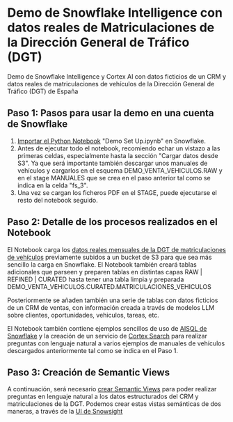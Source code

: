 # Demo de Snowflake Intelligence con datos reales de Matriculaciones de la Dirección General de Tráfico (DGT)
Demo de Snowflake Intelligence y Cortex AI con datos ficticios de un CRM y datos reales de matriculaciones de vehículos de la Dirección General de Tráfico (DGT) de España

## Paso 1: Pasos para usar la demo en una cuenta de Snowflake

1. [Importar el Python Notebook](https://docs.snowflake.com/en/user-guide/ui-snowsight/notebooks-create) "Demo Set Up.ipynb" en Snowflake.
2. Antes de ejecutar todo el notebook, recomiendo echar un vistazo a las primeras celdas, especialmente hasta la sección "Cargar datos desde S3". Ya que será importante también descargar unos manuales de vehículos y cargarlos en el esquema DEMO_VENTA_VEHICULOS.RAW y en el stage MANUALES que se crea en el paso anterior tal como se indica en la celda "fs_3".
3. Una vez se cargan los ficheros PDF en el STAGE, puede ejecutarse el resto del notebook seguido.

## Paso 2: Detalle de los procesos realizados en el Notebook 
El Notebook carga los [datos reales mensuales de la DGT de matriculaciones de vehículos](https://www.dgt.es/menusecundario/dgt-en-cifras/dgt-en-cifras-resultados/dgt-en-cifras-detalle/Microdatos-de-Matriculaciones-de-Vehiculos-mensual/) previamente subidos a un bucket de S3 para que sea más sencillo la carga en Snowflake. El Notebook también creará tablas adicionales que parseen y preparen tablas en distintas capas RAW | REFINED | CURATED hasta tener una tabla limpia y preparada DEMO_VENTA_VEHICULOS.CURATED.MATRICULACIONES_VEHICULOS

Posteriormente se añaden también una serie de tablas con datos ficticios de un CRM de ventas, con información creada a través de modelos LLM sobre clientes, oportunidades, vehiculos, tareas, etc.

El Notebook también contiene ejemplos sencillos de uso de [AISQL de Snowflake](https://docs.snowflake.com/en/user-guide/snowflake-cortex/aisql) y la creación de un servicio de [Cortex Search](https://docs.snowflake.com/en/user-guide/snowflake-cortex/cortex-search/cortex-search-overview) para realizar preguntas con lenguaje natural a varios ejemplos de manuales de vehículos descargados anteriormente tal como se indica en el Paso 1.

## Paso 3: Creación de Semantic Views
A continuación, será necesario [crear Semantic Views](https://docs.snowflake.com/en/user-guide/views-semantic/overview) para poder realizar preguntas en lenguaje natural a los datos estructurados del CRM y matriculaciones de la DGT. Podemos crear estas vistas semánticas de dos maneras, a través de la [UI de Snowsight](https://docs.snowflake.com/en/user-guide/views-semantic/ui#label-views-semantic-ui-create-wizard)
